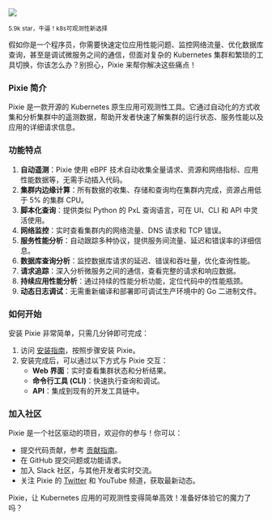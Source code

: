 <img src="/assets/image/250417-pixie.png"/> 

<small>5.9k star，牛逼！k8s可观测性新选择</small>

假如你是一个程序员，你需要快速定位应用性能问题、监控网络流量、优化数据库查询，甚至是调试微服务之间的通信，但面对复杂的 Kubernetes 集群和繁琐的工具切换，你该怎么办？别担心，Pixie 来帮你解决这些痛点！

### Pixie 简介
Pixie 是一款开源的 Kubernetes 原生应用可观测性工具。它通过自动化的方式收集和分析集群中的遥测数据，帮助开发者快速了解集群的运行状态、服务性能以及应用的详细请求信息。

### 功能特点
1. **自动遥测**：Pixie 使用 eBPF 技术自动收集全量请求、资源和网络指标、应用性能数据等，无需手动插入代码。
2. **集群内边缘计算**：所有数据的收集、存储和查询均在集群内完成，资源占用低于 5% 的集群 CPU。
3. **脚本化查询**：提供类似 Python 的 PxL 查询语言，可在 UI、CLI 和 API 中灵活使用。
4. **网络监控**：实时查看集群内的网络流量、DNS 请求和 TCP 错误。
5. **服务性能分析**：自动跟踪多种协议，提供服务间流量、延迟和错误率的详细信息。
6. **数据库查询分析**：监控数据库请求的延迟、错误和吞吐量，优化查询性能。
7. **请求追踪**：深入分析微服务之间的通信，查看完整的请求和响应数据。
8. **持续应用性能分析**：通过持续的性能分析功能，定位代码中的性能瓶颈。
9. **动态日志调试**：无需重新编译和部署即可调试生产环境中的 Go 二进制文件。

### 如何开始
安装 Pixie 非常简单，只需几分钟即可完成：
1. 访问 [安装指南](https://github.com/pixie-io/pixie)，按照步骤安装 Pixie。
2. 安装完成后，可以通过以下方式与 Pixie 交互：
   - **Web 界面**：实时查看集群状态和分析结果。
   - **命令行工具 (CLI)**：快速执行查询和调试。
   - **API**：集成到现有的开发工具链中。

### 加入社区
Pixie 是一个社区驱动的项目，欢迎你的参与！你可以：
- 提交代码贡献，参考 [贡献指南](https://github.com/pixie-io/pixie)。
- 在 GitHub 提交问题或功能请求。
- 加入 Slack 社区，与其他开发者实时交流。
- 关注 Pixie 的 [Twitter](https://github.com/pixie-io/pixie) 和 YouTube 频道，获取最新动态。

Pixie，让 Kubernetes 应用的可观测性变得简单高效！准备好体验它的魔力了吗？